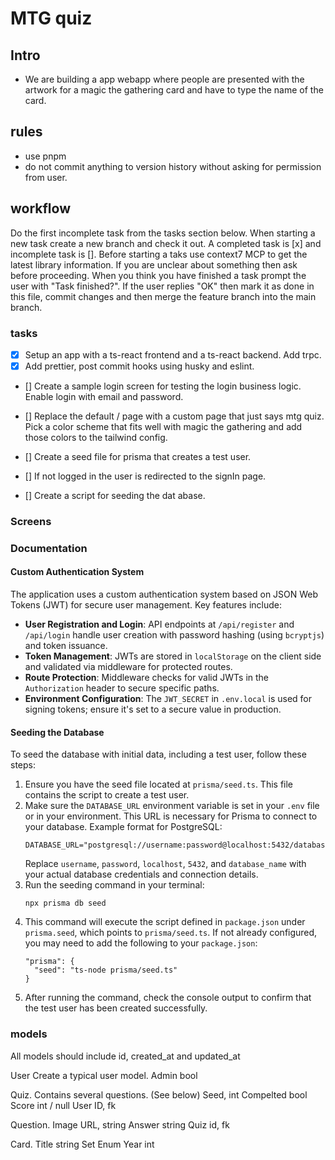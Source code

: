 # MTG quiz

## Intro
- We are building a app webapp where people are presented with the artwork for a magic the gathering card and have to type the name of the card.

## rules
- use pnpm
- do not commit anything to version history without asking for permission from user.

## workflow 
Do the first incomplete task from the tasks section below.  When starting a new task create a new branch and check it out.  A completed task is [x] and incomplete task is []. Before starting a taks use context7 MCP to get the latest library information. If you are unclear about something then ask before proceeding. When you think you have finished a task prompt the user with "Task finished?". If the user replies "OK" then mark it as done in this file, commit changes and then merge the feature branch into the main branch.

### tasks 
- [x] Setup an app with a ts-react frontend and a ts-react backend. Add trpc.
- [x] Add prettier, post commit hooks using husky and eslint.
- [] Create a sample login screen for testing the login business logic. Enable login with email and password.
- [] Replace the default / page with a custom page that just says mtg quiz. Pick a color scheme that fits well with magic the gathering and add those colors to the tailwind config.
- [] Create a seed file for prisma that creates a test user.
- [] If not logged in the user is redirected to the signIn page.

- [] Create a script for seeding the dat abase. 



### Screens


### Documentation

#### Custom Authentication System
The application uses a custom authentication system based on JSON Web Tokens (JWT) for secure user management. Key features include:
- **User Registration and Login**: API endpoints at `/api/register` and `/api/login` handle user creation with password hashing (using `bcryptjs`) and token issuance.
- **Token Management**: JWTs are stored in `localStorage` on the client side and validated via middleware for protected routes.
- **Route Protection**: Middleware checks for valid JWTs in the `Authorization` header to secure specific paths.
- **Environment Configuration**: The `JWT_SECRET` in `.env.local` is used for signing tokens; ensure it's set to a secure value in production.

#### Seeding the Database
To seed the database with initial data, including a test user, follow these steps:
1. Ensure you have the seed file located at `prisma/seed.ts`. This file contains the script to create a test user.
2. Make sure the `DATABASE_URL` environment variable is set in your `.env` file or in your environment. This URL is necessary for Prisma to connect to your database. Example format for PostgreSQL:
   ```
   DATABASE_URL="postgresql://username:password@localhost:5432/database_name"
   ```
   Replace `username`, `password`, `localhost`, `5432`, and `database_name` with your actual database credentials and connection details.
3. Run the seeding command in your terminal:
   ```
   npx prisma db seed
   ```
4. This command will execute the script defined in `package.json` under `prisma.seed`, which points to `prisma/seed.ts`. If not already configured, you may need to add the following to your `package.json`:
   ```
   "prisma": {
     "seed": "ts-node prisma/seed.ts"
   }
   ```
5. After running the command, check the console output to confirm that the test user has been created successfully.

### models 
All models should include id, created_at and updated_at

User
Create a typical user model. 
Admin bool

Quiz.
Contains several questions. (See below)
Seed, int
Compelted bool
Score int / null
User ID, fk 


Question. 
Image URL, string 
Answer string 
Quiz id, fk

Card.
Title string
Set Enum
Year int
